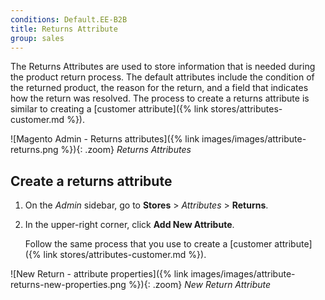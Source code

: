 ```yaml
---
conditions: Default.EE-B2B
title: Returns Attribute
group: sales
---
```


The Returns Attributes are used to store information that is needed during the product return process. The default attributes include the condition of the returned product, the reason for the return, and a field that indicates how the return was resolved. The process to create a returns attribute is similar to creating a [customer attribute]({% link stores/attributes-customer.md %}).

![Magento Admin - Returns attributes]({% link images/images/attribute-returns.png %}){: .zoom}
_Returns Attributes_

## Create a returns attribute

1. On the _Admin_ sidebar, go to **Stores** > _Attributes_ > **Returns**.

1. In the upper-right corner, click **Add New Attribute**.

    Follow the same process that you use to create a [customer attribute]({% link stores/attributes-customer.md %}).

![New Return - attribute properties]({% link images/images/attribute-returns-new-properties.png %}){: .zoom}
_New Return Attribute_
